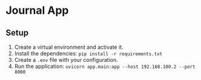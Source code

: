 # Journal App

## Setup

1. Create a virtual environment and activate it.
2. Install the dependencies: `pip install -r requirements.txt`
3. Create a `.env` file with your configuration.
4. Run the application: `uvicorn app.main:app --host 192.168.100.2 --port 8000`
